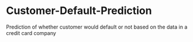 # Customer-Default-Prediction
Prediction of whether customer would default or not based on the data in a credit card company

